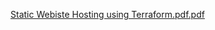 [Static Webiste Hosting using Terraform.pdf.pdf](https://github.com/user-attachments/files/17784749/Static.Webiste.Hosting.using.Terraform.pdf.pdf)
